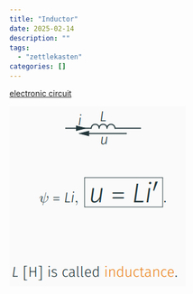 ```yaml
---
title: "Inductor"
date: 2025-02-14
description: ""
tags: 
  - "zettlekasten"
categories: []
---
```


[electronic circuit](electronic%20circuit)

![Pasted image 20221027204249](../attachments/Pasted%20image%2020221027204249.png)